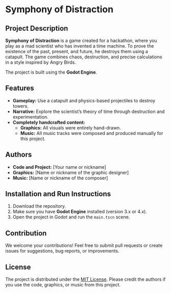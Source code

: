 # Symphony of Distraction  

## Project Description  
**Symphony of Distraction** is a game created for a hackathon, where you play as a mad scientist who has invented a time machine. To prove the existence of the past, present, and future, he destroys them using a catapult. The game combines chaos, destruction, and precise calculations in a style inspired by Angry Birds.  

The project is built using the **Godot Engine**.

## Features
- **Gameplay:** Use a catapult and physics-based projectiles to destroy towers.  
- **Narrative:** Explore the scientist’s theory of time through destruction and experimentation.  
- **Completely handcrafted content:**  
  - **Graphics:** All visuals were entirely hand-drawn.  
  - **Music:** All music tracks were composed and produced manually for this project.  

## Authors
- **Code and Project:** [Your name or nickname]  
- **Graphics:** [Name or nickname of the graphic designer]  
- **Music:** [Name or nickname of the composer]  

## Installation and Run Instructions  
1. Download the repository.  
2. Make sure you have **Godot Engine** installed (version 3.x or 4.x).  
3. Open the project in Godot and run the `main.tscn` scene.  

## Contribution  
We welcome your contributions! Feel free to submit pull requests or create issues for suggestions, bug reports, or improvements.  

## License  
The project is distributed under the [MIT License](LICENSE). Please credit the authors if you use the code, graphics, or music from this project.  
